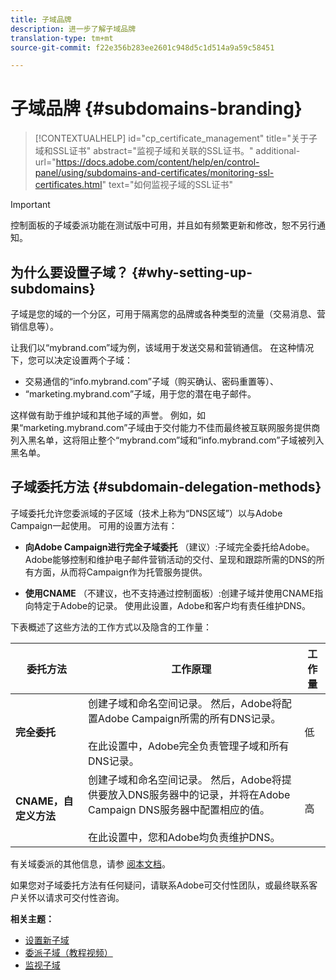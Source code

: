 ```yaml
---
title: 子域品牌
description: 进一步了解子域品牌
translation-type: tm+mt
source-git-commit: f22e356b283ee2601c948d5c1d514a9a59c58451

---
```



# 子域品牌 {#subdomains-branding}

>[!CONTEXTUALHELP]
>id=&quot;cp_certificate_management&quot;
>title=&quot;关于子域和SSL证书&quot;
>abstract=&quot;监视子域和关联的SSL证书。&quot;
>additional-url=&quot;https://docs.adobe.com/content/help/en/control-panel/using/subdomains-and-certificates/monitoring-ssl-certificates.html&quot; text=&quot;如何监视子域的SSL证书&quot;

>[!IMPORTANT]
>
>控制面板的子域委派功能在测试版中可用，并且如有频繁更新和修改，恕不另行通知。

## 为什么要设置子域？ {#why-setting-up-subdomains}

子域是您的域的一个分区，可用于隔离您的品牌或各种类型的流量（交易消息、营销信息等）。

让我们以“mybrand.com”域为例，该域用于发送交易和营销通信。 在这种情况下，您可以决定设置两个子域：

* 交易通信的“info.mybrand.com”子域（购买确认、密码重置等）、
* “marketing.mybrand.com”子域，用于您的潜在电子邮件。

这样做有助于维护域和其他子域的声誉。 例如，如果“marketing.mybrand.com”子域由于交付能力不佳而最终被互联网服务提供商列入黑名单，这将阻止整个“mybrand.com”域和“info.mybrand.com”子域被列入黑名单。

## 子域委托方法 {#subdomain-delegation-methods}

子域委托允许您委派域的子区域（技术上称为“DNS区域”）以与Adobe Campaign一起使用。 可用的设置方法有：

* **向Adobe Campaign进行完全子域委托** （建议）:子域完全委托给Adobe。 Adobe能够控制和维护电子邮件营销活动的交付、呈现和跟踪所需的DNS的所有方面，从而将Campaign作为托管服务提供。

* **使用CNAME** （不建议，也不支持通过控制面板）:创建子域并使用CNAME指向特定于Adobe的记录。 使用此设置，Adobe和客户均有责任维护DNS。

下表概述了这些方法的工作方式以及隐含的工作量：

| 委托方法 | 工作原理 | 工作量 |
|---|---|---|
| **完全委托** | 创建子域和命名空间记录。 然后，Adobe将配置Adobe Campaign所需的所有DNS记录。<br/><br/>在此设置中，Adobe完全负责管理子域和所有DNS记录。 | 低 |
| **CNAME，自定义方法** | 创建子域和命名空间记录。 然后，Adobe将提供要放入DNS服务器中的记录，并将在Adobe Campaign DNS服务器中配置相应的值。<br/><br/>在此设置中，您和Adobe均负责维护DNS。 | 高 |

有关域委派的其他信息，请参 [阅本文档](https://helpx.adobe.com/campaign/kb/domain-name-delegation.html)。

如果您对子域委托方法有任何疑问，请联系Adobe可交付性团队，或最终联系客户关怀以请求可交付性咨询。

**相关主题：**

* [设置新子域](../../subdomains-certificates/using/setting-up-new-subdomain.md)
* [委派子域（教程视频）](https://docs.adobe.com/content/help/en/campaign-learn/campaign-standard-tutorials/administrating/control-panel/subdomain-delegation.html)
* [监视子域](../../subdomains-certificates/using/monitoring-subdomains.md)
